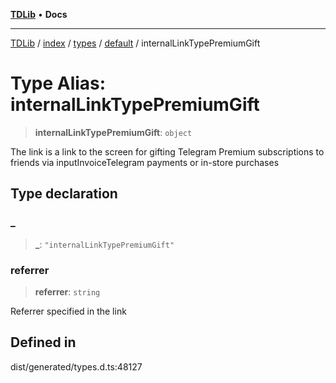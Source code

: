 [**TDLib**](../../../../../../README.md) • **Docs**

***

[TDLib](../../../../../../modules.md) / [index](../../../../../README.md) / [types](../../../README.md) / [default](../README.md) / internalLinkTypePremiumGift

# Type Alias: internalLinkTypePremiumGift

> **internalLinkTypePremiumGift**: `object`

The link is a link to the screen for gifting Telegram Premium subscriptions to friends via inputInvoiceTelegram payments or in-store purchases

## Type declaration

### \_

> **\_**: `"internalLinkTypePremiumGift"`

### referrer

> **referrer**: `string`

Referrer specified in the link

## Defined in

dist/generated/types.d.ts:48127
